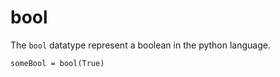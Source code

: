# bool

The `bool` datatype represent a boolean in the python language.

```
someBool = bool(True)
```